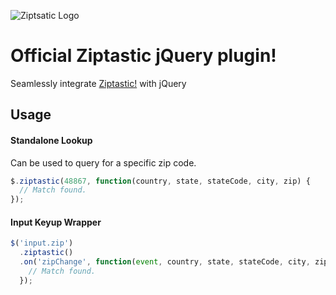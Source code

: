 ![Ziptsatic Logo](https://www.getziptastic.com/static/images/ziptastic-logo.png)

# Official Ziptastic jQuery plugin!
Seamlessly integrate [Ziptastic!](https://www.getziptastic.com) with jQuery

## Usage

#### Standalone Lookup

Can be used to query for a specific zip code.

```js
$.ziptastic(48867, function(country, state, stateCode, city, zip) {
  // Match found.
});
```

#### Input Keyup Wrapper

```js
$('input.zip')
  .ziptastic()
  .on('zipChange', function(event, country, state, stateCode, city, zip) {
    // Match found.
  });
```
